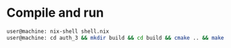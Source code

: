 # Compile and run

```bash
user@machine: nix-shell shell.nix
user@machine: cd auth_3 && mkdir build && cd build && cmake .. && make && ./auth_3
```